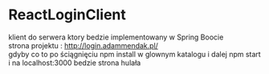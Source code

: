 # ReactLoginClient

klient do serwera ktory bedzie implementowany w Spring Boocie <br>
strona projektu : http://login.adammendak.pl/
<br>
gdyby co to po ściągnięciu npm install w glownym katalogu i dalej npm start i na localhost:3000 bedzie strona hulała
